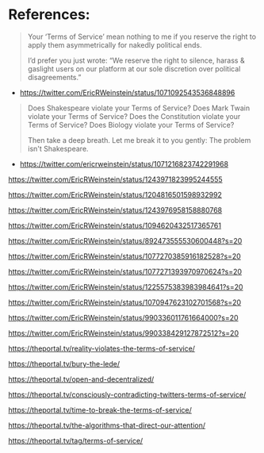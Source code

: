# References:
> Your ‘Terms of Service’ mean nothing to me if you reserve the right to apply them asymmetrically for nakedly political ends.
>
> I’d prefer you just wrote: “We reserve the right to silence, harass & gaslight users on our platform at our sole discretion over political disagreements.”
- https://twitter.com/EricRWeinstein/status/1071092543536848896

> Does Shakespeare violate your Terms of Service?
> Does Mark Twain violate your Terms of Service?
> Does the Constitution violate your Terms of Service?
> Does Biology violate your Terms of Service?
> 
> Then take a deep breath. Let me break it to you gently:
> The problem isn't Shakespeare.

- https://twitter.com/ericrweinstein/status/1071216823742291968

https://twitter.com/EricRWeinstein/status/1243971823995244555

https://twitter.com/EricRWeinstein/status/1204816501598932992

https://twitter.com/EricRWeinstein/status/1243976958158880768

https://twitter.com/EricRWeinstein/status/1094620432517365761

https://twitter.com/EricRWeinstein/status/892473555530600448?s=20

https://twitter.com/EricRWeinstein/status/1077270385916182528?s=20

https://twitter.com/EricRWeinstein/status/1077271393970970624?s=20

https://twitter.com/EricRWeinstein/status/1225575383983984641?s=20

https://twitter.com/EricRWeinstein/status/1070947623102701568?s=20

https://twitter.com/EricRWeinstein/status/990336011761664000?s=20

https://twitter.com/EricRWeinstein/status/990338429127872512?s=20

https://theportal.tv/reality-violates-the-terms-of-service/

https://theportal.tv/bury-the-lede/

https://theportal.tv/open-and-decentralized/

https://theportal.tv/consciously-contradicting-twitters-terms-of-service/

https://theportal.tv/time-to-break-the-terms-of-service/

https://theportal.tv/the-algorithms-that-direct-our-attention/

https://theportal.tv/tag/terms-of-service/

